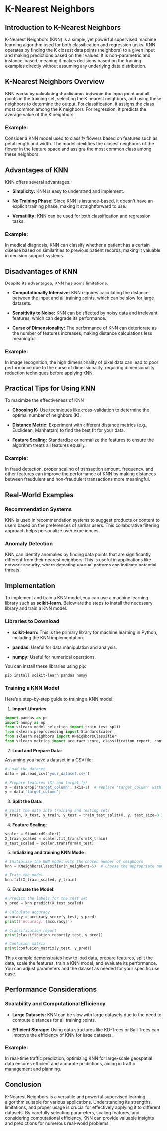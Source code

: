 # K-Nearest Neighbors

## Introduction to K-Nearest Neighbors

K-Nearest Neighbors (KNN) is a simple, yet powerful supervised machine learning algorithm used for both classification and regression tasks. KNN operates by finding the K closest data points (neighbors) to a given input and making predictions based on their values. It is non-parametric and instance-based, meaning it makes decisions based on the training examples directly without assuming any underlying data distribution.

## K-Nearest Neighbors Overview

KNN works by calculating the distance between the input point and all points in the training set, selecting the K nearest neighbors, and using these neighbors to determine the output. For classification, it assigns the class most common among the K neighbors. For regression, it predicts the average value of the K neighbors.

### Example:

Consider a KNN model used to classify flowers based on features such as petal length and width. The model identifies the closest neighbors of the flower in the feature space and assigns the most common class among these neighbors.

## Advantages of KNN

KNN offers several advantages:

- **Simplicity:** KNN is easy to understand and implement.

- **No Training Phase:** Since KNN is instance-based, it doesn't have an explicit training phase, making it straightforward to use.

- **Versatility:** KNN can be used for both classification and regression tasks.

### Example:
In medical diagnosis, KNN can classify whether a patient has a certain disease based on similarities to previous patient records, making it valuable in decision support systems.

## Disadvantages of KNN

Despite its advantages, KNN has some limitations:

- **Computationally Intensive:** KNN requires calculating the distance between the input and all training points, which can be slow for large datasets.

- **Sensitivity to Noise:** KNN can be affected by noisy data and irrelevant features, which can degrade its performance.

- **Curse of Dimensionality:** The performance of KNN can deteriorate as the number of features increases, making distance calculations less meaningful.

### Example:

In image recognition, the high dimensionality of pixel data can lead to poor performance due to the curse of dimensionality, requiring dimensionality reduction techniques before applying KNN.

## Practical Tips for Using KNN

To maximize the effectiveness of KNN:

- **Choosing K:** Use techniques like cross-validation to determine the optimal number of neighbors (K).

- **Distance Metric:** Experiment with different distance metrics (e.g., Euclidean, Manhattan) to find the best fit for your data.

- **Feature Scaling:** Standardize or normalize the features to ensure the algorithm treats all features equally.

### Example:
In fraud detection, proper scaling of transaction amount, frequency, and other features can improve the performance of KNN by making distances between fraudulent and non-fraudulent transactions more meaningful.


## Real-World Examples

### Recommendation Systems
KNN is used in recommendation systems to suggest products or content to users based on the preferences of similar users. This collaborative filtering approach helps personalize user experiences.

### Anomaly Detection
KNN can identify anomalies by finding data points that are significantly different from their nearest neighbors. This is useful in applications like network security, where detecting unusual patterns can indicate potential threats.

## Implementation

To implement and train a KNN model, you can use a machine learning library such as **scikit-learn**. Below are the steps to install the necessary library and train a KNN model.

### Libraries to Download

- **scikit-learn:** This is the primary library for machine learning in Python, including the KNN implementation.

- **pandas:** Useful for data manipulation and analysis.

- **numpy:** Useful for numerical operations.


You can install these libraries using pip:

```sh
pip install scikit-learn pandas numpy
```

### Training a KNN Model

Here’s a step-by-step guide to training a KNN model:

1. **Import Libraries**:

```python
import pandas as pd
import numpy as np
from sklearn.model_selection import train_test_split
from sklearn.preprocessing import StandardScaler
from sklearn.neighbors import KNeighborsClassifier
from sklearn.metrics import accuracy_score, classification_report, confusion_matrix

```

2. **Load and Prepare Data**:

Assuming you have a dataset in a CSV file:

```python
# Load the dataset
data = pd.read_csv('your_dataset.csv')

# Prepare features (X) and target (y)
X = data.drop('target_column', axis=1)  # replace 'target_column' with the name of your target column
y = data['target_column']

```

3. **Split the Data**:

```python
# Split the data into training and testing sets
X_train, X_test, y_train, y_test = train_test_split(X, y, test_size=0.3, random_state=42)

```

4. **Feature Scaling**:

```python
scaler = StandardScaler()
X_train_scaled = scaler.fit_transform(X_train)
X_test_scaled = scaler.transform(X_test)

```

5. **Intializing and training KNN Model**:


```python
# Initialize the KNN model with the chosen number of neighbors
knn = KNeighborsClassifier(n_neighbors=5)  # Choose the appropriate number of neighbors

# Train the model
knn.fit(X_train_scaled, y_train)

```

6. **Evaluate the Model**:

```python
# Predict the labels for the test set
y_pred = knn.predict(X_test_scaled)

# Calculate accuracy
accuracy = accuracy_score(y_test, y_pred)
print(f'Accuracy: {accuracy}')

# Classification report
print(classification_report(y_test, y_pred))

# Confusion matrix
print(confusion_matrix(y_test, y_pred))

```

This example demonstrates how to load data, prepare features, split the data, scale the features, train a KNN model, and evaluate its performance. You can adjust parameters and the dataset as needed for your specific use case.


## Performance Considerations

### Scalability and Computational Efficiency

- **Large Datasets:** KNN can be slow with large datasets due to the need to compute distances for all training points.

- **Efficient Storage:** Using data structures like KD-Trees or Ball Trees can improve the efficiency of KNN for large datasets.

### Example:
In real-time traffic prediction, optimizing KNN for large-scale geospatial data ensures efficient and accurate predictions, aiding in traffic management and planning.

## Conclusion

K-Nearest Neighbors is a versatile and powerful supervised learning algorithm suitable for various applications. Understanding its strengths, limitations, and proper usage is crucial for effectively applying it to different datasets. By carefully selecting parameters, scaling features, and considering computational efficiency, KNN can provide valuable insights and predictions for numerous real-world problems.
